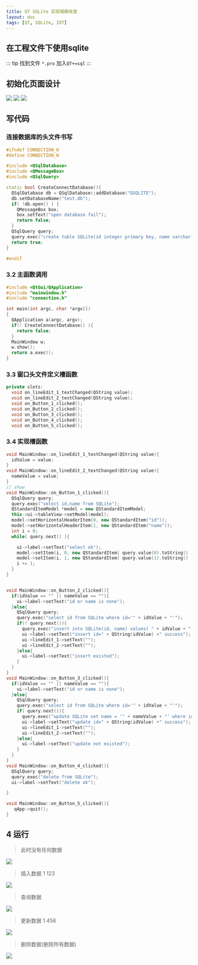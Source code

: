 ```yaml
---
title: QT SQLite 实现增删改查
layout: doc
tags: [QT, SQLite, IOT]
---
```


## 在工程文件下使用sqlite

::: tip
找到文件 `*.pro` 加入`QT+=sql`
:::


## 初始化页面设计
![](https://raw.githubusercontent.com/xing403/images-repo/main/assets/website/202203072208291.png)
![](https://raw.githubusercontent.com/xing403/images-repo/main/assets/website/202203072208291.png)
![](https://raw.githubusercontent.com/xing403/images-repo/main/assets/website/20220615175358.png)
## 写代码
### 连接数据库的头文件书写
```cpp
#ifndef CONNECTION_H
#define CONNECTION_H

#include <QSqlDatabase>
#include <QMessageBox>
#include <QSqlQuery>

static bool CreateConnectDatabase(){
  QSqlDatabase db = QSqlDatabase::addDatabase("QSQLITE");
  db.setDatabaseName("test.db");
  if( !db.open() ) {
    QMessageBox box;
    box.setText("open database fail");
    return false;
  }
  QSqlQuery query;
  query.exec("create table SQLite(id integer primary key, name varchar(20) )");
  return true;
}

#endif
```
### 3.2 主函数调用
```cpp
#include <QtGui/QApplication>
#include "mainwindow.h"
#include "connection.h"

int main(int argc, char *argv[])
{
  QApplication a(argc, argv);
  if(! CreateConnectDatabase() ){
    return false;
  }
  MainWindow w;
  w.show();
  return a.exec();
}
```
### 3.3 窗口头文件定义槽函数
```cpp
private slots:
  void on_lineEdit_1_textChanged(QString value);
  void on_lineEdit_2_textChanged(QString value);
  void on_Button_1_clicked();
  void on_Button_2_clicked();
  void on_Button_3_clicked();
  void on_Button_4_clicked();
  void on_Button_5_clicked();
```
### 3.4 实现槽函数
```cpp
void MainWindow::on_lineEdit_1_textChanged(QString value){
  idValue = value;
}
void MainWindow::on_lineEdit_2_textChanged(QString value){
  nameValue = value;
}
// show
void MainWindow::on_Button_1_clicked(){
  QSqlQuery query;
  query.exec("select id,name from SQLite");
  QStandardItemModel *model = new QStandardItemModel;
  this->ui->tableView->setModel(model);
  model->setHorizontalHeaderItem(0, new QStandardItem("id"));
  model->setHorizontalHeaderItem(1, new QStandardItem("name"));
  int i = 0;
  while( query.next() ){

    ui->label->setText("select ok");
    model->setItem(i, 0, new QStandardItem( query.value(0).toString() ) );
    model->setItem(i, 1, new QStandardItem( query.value(1).toString() ) );
    i += 1;
  }
}


void MainWindow::on_Button_2_clicked(){
  if(idValue == "" || nameValue == ""){
    ui->label->setText("id or name is none");
  }else{
    QSqlQuery query;
    query.exec("select id from SQLite where id='" + idValue + "'");
    if(! query.next()){
      query.exec("insert into SQLite(id, name) values( " + idValue + ",'" + nameValue + "')");
      ui->label->setText("insert id=" + QString(idValue) +" success");
      ui->lineEdit_1->setText("");
      ui->lineEdit_2->setText("");
    }else{
      ui->label->setText("insert existed");
    }
  }
}
void MainWindow::on_Button_3_clicked(){
  if(idValue == "" || nameValue == ""){
    ui->label->setText("id or name is none");
  }else{
    QSqlQuery query;
    query.exec("select id from SQLite where id='" + idValue + "'");
    if( query.next()){
      query.exec("update SQLite set name = '" + nameValue + "' where id=" + idValue );
      ui->label->setText("update id=" + QString(idValue) +" success");
      ui->lineEdit_1->setText("");
      ui->lineEdit_2->setText("");
    }else{
      ui->label->setText("update not existed");
    }
  }
}
void MainWindow::on_Button_4_clicked(){
  QSqlQuery query;
  query.exec("delete from SQLite");
  ui->label->setText("delete ok");

}

void MainWindow::on_Button_5_clicked(){
   qApp->quit();
}
```
## 4 运行
> 此时没有任何数据

![](https://raw.githubusercontent.com/xing403/images-repo/main/assets/website/20220615180319.png)

> 插入数据 1 123

![](https://raw.githubusercontent.com/xing403/images-repo/main/assets/website/20220615180442.png)

> 查询数据

![](https://raw.githubusercontent.com/xing403/images-repo/main/assets/website/20220615180535.png)

> 更新数据 1 456

![](https://raw.githubusercontent.com/xing403/images-repo/main/assets/website/20220615181024.png)

> 删除数据(删除所有数据)

![](https://raw.githubusercontent.com/xing403/images-repo/main/assets/website/20220615180721.png)
